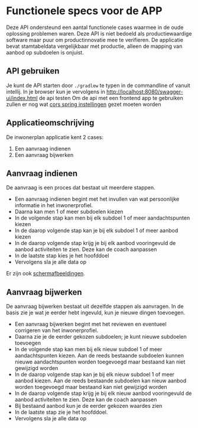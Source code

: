 # Functionele specs voor de APP

Deze API ondersteund een aantal functionele cases waarmee in de oude oplossing problemen waren. Deze API is niet bedoeld als productiewaardige software maar puur om productinnovatie mee te verifieren.
De applicatie bevat stamtabeldata vergelijkbaar met productie, alleen de mapping van aanbod op subdoelen is onjuist.

## API gebruiken
Je kunt de API starten door `./gradlew` te typen in de commandline of vanuit intellij.
In je browser kun je vervolgens in [http://localhost:8080/swagger-ui/index.html](swaggerui) de api testen
Om de api met een frontend app te gebruiken zullen er nog wat [cors spring instellingen](https://www.baeldung.com/spring-cors) gezet moeten worden

## Applicatieomschrijving
De inwonerplan applicatie kent 2 cases:
1. Een aanvraag indienen
2. Een aanvraag bijwerken

## Aanvraag indienen
De aanvraag is een proces dat bestaat uit meerdere stappen.
* Een aanvraag indienen begint met het invullen van wat persoonlijke informatie in het inwonerprofiel.
* Daarna kan men 1 of meer subdoelen kiezen
* In de volgende stap kan men bij elk subdoel 1 of meer aandachtspunten kiezen
* In de daarop volgende stap kan je bij elk subdoel 1 of meer aanbod kiezen
* In de daarop volgende stap krijg je bij elk aanbod vooringevuld de aanbod activiteiten te zien. Deze kan de coach aanpassen
* In de laatste stap kies je het hoofddoel
* Vervolgens sla je alle data op

Er zijn ook [schermafbeeldingen](documentation/stappen.md).


## Aanvraag bijwerken
De aanvraag bijwerken bestaat uit dezelfde stappen als aanvragen. In de basis zie je wat je eerder hebt ingevuld, kun je nieuwe dingen toevoegen.
* Een aanvraag bijwerken begint met het reviewen en eventueel corrigeren van het inwonerprofiel.
* Daarna zie je de eerder gekozen subdoelen; je kunt nieuwe subdoelen toevoegen
* In de volgende stap kan men bij elk nieuw subdoel 1 of meer aandachtspunten kiezen. Aan de reeds bestaande subdoelen kunnen nieuwe aandachtspunten worden toegevoegd maar bestaand kan niet gewijzigd worden 
* In de daarop volgende stap kan je bij elk nieuw subdoel 1 of meer aanbod kiezen. Aan de reeds bestaande subdoelen kan nieuw aanbod worden toegevoegd maar bestaand kan niet gewijzigd worden
* In de daarop volgende stap krijg je bij elk nieuw aanbod vooringevuld de aanbod activiteiten te zien. Deze kan de coach aanpassen
* Bij bestaand aanbod kun je de eerder gekozen waardes zien
* In de laatste stap zie je het hoofddoel.
* Vervolgens sla je alle data op

